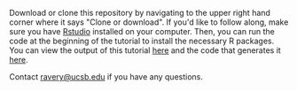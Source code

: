 Download or clone this repository by navigating to the upper right hand corner where it says "Clone or download". If you'd like to follow along, make sure you have [Rstudio](https://rstudio.com/products/rstudio/download/) installed on your computer. Then, you can run the code at the beginning of the tutorial to install the necessary R packages. You can view the output of this tutorial [here](https://github.com/rbavery/ITEP_R_tutorials/blob/master/mapping_tutorial.pdf) and the code that generates it [here](https://github.com/rbavery/ITEP_R_tutorials/blob/master/mapping_tutorial.rmd).

Contact ravery@ucsb.edu if you have any questions.
